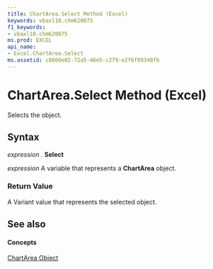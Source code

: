 ```yaml
---
title: ChartArea.Select Method (Excel)
keywords: vbaxl10.chm620075
f1_keywords:
- vbaxl10.chm620075
ms.prod: EXCEL
api_name:
- Excel.ChartArea.Select
ms.assetid: c8660e02-72a5-46e5-c279-e2f6f09348fb
---
```



# ChartArea.Select Method (Excel)

Selects the object.


## Syntax

 _expression_ . **Select**

 _expression_ A variable that represents a **ChartArea** object.


### Return Value

A Variant value that represents the selected object.


## See also


#### Concepts


[ChartArea Object](chartarea-object-excel.md)

